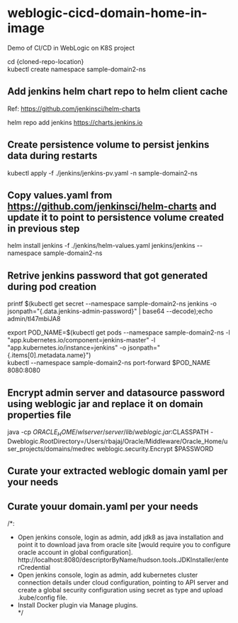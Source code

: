 # weblogic-cicd-domain-home-in-image  
Demo of CI/CD in WebLogic on K8S project  

cd {cloned-repo-location}  
kubectl create namespace sample-domain2-ns  

## Add jenkins helm chart repo to helm client cache  
Ref: https://github.com/jenkinsci/helm-charts  

helm repo add jenkins https://charts.jenkins.io  

## Create persistence volume to persist jenkins data during restarts  
kubectl apply -f ./jenkins/jenkins-pv.yaml -n sample-domain2-ns

## Copy values.yaml from https://github.com/jenkinsci/helm-charts and update it to point to persistence volume created in previous step  
helm install jenkins -f ./jenkins/helm-values.yaml jenkins/jenkins --namespace sample-domain2-ns  

## Retrive jenkins password that got generated during pod creation  
printf $(kubectl get secret --namespace sample-domain2-ns jenkins -o jsonpath="{.data.jenkins-admin-password}" | base64 --decode);echo  
admin/tl47mbiJA8  

export POD_NAME=$(kubectl get pods --namespace sample-domain2-ns -l "app.kubernetes.io/component=jenkins-master" -l "app.kubernetes.io/instance=jenkins" -o jsonpath="{.items[0].metadata.name}")  
kubectl --namespace sample-domain2-ns port-forward $POD_NAME 8080:8080  

## Encrypt admin server and datasource password using weblogic jar and replace it on domain properties file  
java -cp $ORACLE_HOME/wlserver/server/lib/weblogic.jar:$CLASSPATH -Dweblogic.RootDirectory=/Users/rbajaj/Oracle/Middleware/Oracle_Home/user_projects/domains/medrec weblogic.security.Encrypt $PASSWORD  

## Curate your extracted weblogic domain yaml per your needs  
## Curate youur domain.yaml per your needs  

/*:
* Open jenkins console, login as admin, add jdk8 as java installation and point it to download java from oracle site [would require you to configure oracle account in global configuration]. http://localhost:8080/descriptorByName/hudson.tools.JDKInstaller/enterCredential  
* Open jenkins console, login as admin, add kubernetes cluster connection details under cloud configuration, pointing to API server and create a global security configuration using secret as type and upload .kube/config file.  
* Install Docker plugin via Manage plugins.  
*/


